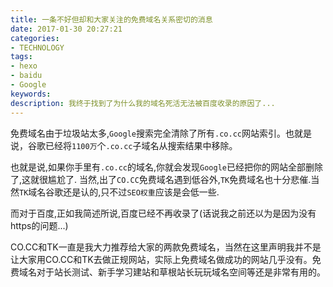 ```yaml
---
title: 一条不好但却和大家关注的免费域名关系密切的消息
date: 2017-01-30 20:27:21
categories:
- TECHNOLOGY
tags:
- hexo
- baidu
- Google
keywords:
description: 我终于找到了为什么我的域名死活无法被百度收录的原因了...
---
```

免费域名由于垃圾站太多,`Google`搜索完全清除了所有`.co.cc`网站索引。也就是说，谷歌已经将`1100万`个`.co.cc`子域名从搜索结果中移除。

也就是说,如果你手里有`.co.cc`的域名,你就会发现`Google`已经把你的网站全部删除了,这就很尴尬了.
当然,出了`CO.CC`免费域名遇到低谷外,`TK`免费域名也十分悲催.当然`TK`域名谷歌还是认的,只不过`SEO权重`应该是会低一些.

而对于百度,正如我简述所说,百度已经不再收录了(话说我之前还以为是因为没有https的问题...)

CO.CC和TK一直是我大力推荐给大家的两款免费域名，当然在这里声明我并不是让大家用CO.CC和TK去做正规网站，实际上免费域名做成功的网站几乎没有。免费域名对于站长测试、新手学习建站和草根站长玩玩域名空间等还是非常有用的。

